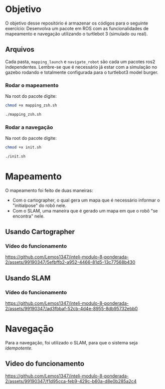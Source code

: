 # Objetivo
O objetivo desse repositório é armazenar os códigos para o seguinte exercício:
Desenvolva um pacote em ROS com as funcionalidades de mapeamento e navegação utilizando o turtlebot 3 (simulado ou real).

## Arquivos
Cada pasta, `mapping_launch` e `navigate_robot` são cada um pacotes ros2 independentes. Lembre-se que é necessário já estar com a simulação no gazebo rodando e totalmente configurada para o turtlebot3 model burger.
### Rodar o mapeamento
Na root do pacote digite:
```bash
chmod +x mapping_zsh.sh
```
```bash
./mapping_zsh.sh
```
### Rodar a navegação
Na root do pacote digite:
```bash
chmod +x init.sh
```
```bash
./init.sh
```

# Mapeamento
O mapeamento foi feito de duas maneiras:
- Com o cartographer, o qual gera um mapa que é necessário informar o "initialpose" do robô nele.
- Com o SLAM, uma maneira que é gerado um mapa em que o robô "se encontra" nele.
## Usando Cartographer
### Vídeo do funcionamento
https://github.com/Lemos1347/inteli-modulo-8-ponderada-2/assets/99190347/5efbffb2-a952-4466-81d5-13c77568b430

## Usando SLAM
### Vídeo do funcionamento
https://github.com/Lemos1347/inteli-modulo-8-ponderada-2/assets/99190347/ad3fbbaf-52cb-4d4e-8955-8db95732ebb0

# Navegação
Para a navegação, foi utilizado o SLAM, para que o sistema seja *idempotente*.
## Video do funcionamento 
https://github.com/Lemos1347/inteli-modulo-8-ponderada-2/assets/99190347/f1d95cca-feb9-429c-b60a-d8e0b285a2c4
